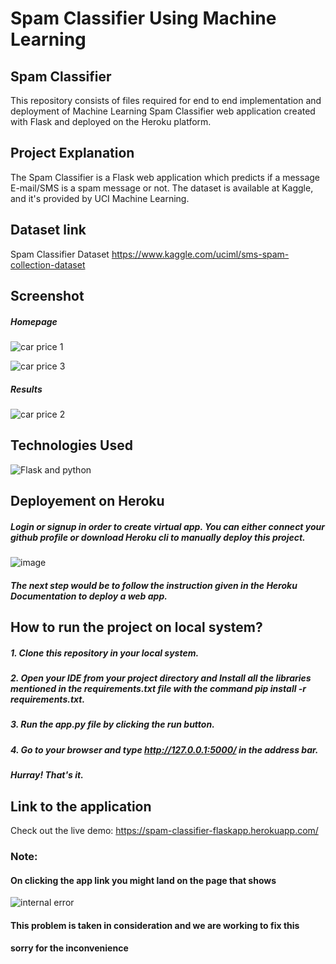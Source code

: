 # Spam Classifier Using Machine Learning
## Spam Classifier
This repository consists of files required for end to end implementation and deployment of Machine Learning Spam Classifier web application created with Flask and deployed on the Heroku platform.

## Project Explanation
The Spam Classifier is a Flask web application which predicts if a message E-mail/SMS is a spam message or not. The dataset is available at Kaggle, and it's provided by UCI Machine Learning.

## Dataset link
Spam Classifier Dataset https://www.kaggle.com/uciml/sms-spam-collection-dataset

## Screenshot
##### Homepage
![car price 1](https://user-images.githubusercontent.com/93968656/141478923-32d3b5bf-c4b7-406c-8d6e-c157596fd182.png)

![car price 3](https://user-images.githubusercontent.com/93968656/141479100-97b35e75-a47a-44fc-91dc-334835bf2796.png)

##### Results

![car price 2](https://user-images.githubusercontent.com/93968656/141478949-9858a012-4c5e-4873-986a-099d07000c53.png)

## Technologies Used

![Flask and python](https://user-images.githubusercontent.com/93968656/141474681-ea61de53-c27e-4818-b0a8-379371f84da0.png)

## Deployement on Heroku

##### Login or signup in order to create virtual app. You can either connect your github profile or download Heroku cli to manually deploy this project.
![image](https://user-images.githubusercontent.com/93968656/141474123-3dc0d678-af4b-4527-92af-17d05a5d0481.png)

##### The next step would be to follow the instruction given in the Heroku Documentation to deploy a web app.

## How to run the project on local system?
##### 1. Clone this repository in your local system.
##### 2. Open your IDE from your project directory and Install all the libraries mentioned in the requirements.txt file with the command pip install -r requirements.txt.
##### 3. Run the app.py file by clicking the run button.
##### 4. Go to your browser and type http://127.0.0.1:5000/ in the address bar.
##### Hurray! That's it.


## Link to the application
Check out the live demo: https://spam-classifier-flaskapp.herokuapp.com/

### Note:
#### On clicking the app link you might land on the page that shows
![internal error](https://user-images.githubusercontent.com/93968656/141607689-dcb16a81-b01f-4174-b9ce-27c9b0842521.png)

#### This problem is taken in consideration and we are working to fix this
#### sorry for the inconvenience

